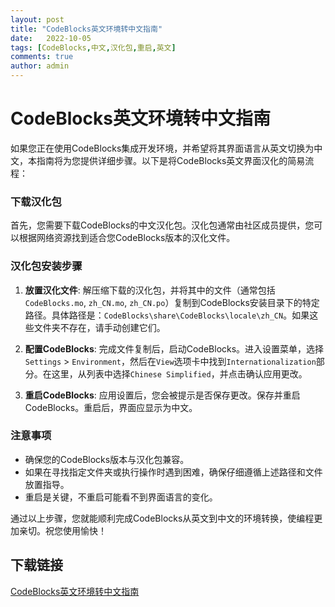 ```yaml
---
layout: post
title: "CodeBlocks英文环境转中文指南"
date:   2022-10-05
tags: [CodeBlocks,中文,汉化包,重启,英文]
comments: true
author: admin
---
```

# CodeBlocks英文环境转中文指南

如果您正在使用CodeBlocks集成开发环境，并希望将其界面语言从英文切换为中文，本指南将为您提供详细步骤。以下是将CodeBlocks英文界面汉化的简易流程：

### 下载汉化包

首先，您需要下载CodeBlocks的中文汉化包。汉化包通常由社区成员提供，您可以根据网络资源找到适合您CodeBlocks版本的汉化文件。

### 汉化包安装步骤

1. **放置汉化文件**: 解压缩下载的汉化包，并将其中的文件（通常包括`CodeBlocks.mo`, `zh_CN.mo`, `zh_CN.po`）复制到CodeBlocks安装目录下的特定路径。具体路径是：`CodeBlocks\share\CodeBlocks\locale\zh_CN`。如果这些文件夹不存在，请手动创建它们。

2. **配置CodeBlocks**: 完成文件复制后，启动CodeBlocks。进入设置菜单，选择`Settings` > `Environment`，然后在`View`选项卡中找到`Internationalization`部分。在这里，从列表中选择`Chinese Simplified`，并点击确认应用更改。

3. **重启CodeBlocks**: 应用设置后，您会被提示是否保存更改。保存并重启CodeBlocks。重启后，界面应显示为中文。

### 注意事项

- 确保您的CodeBlocks版本与汉化包兼容。
- 如果在寻找指定文件夹或执行操作时遇到困难，确保仔细遵循上述路径和文件放置指导。
- 重启是关键，不重启可能看不到界面语言的变化。

通过以上步骤，您就能顺利完成CodeBlocks从英文到中文的环境转换，使编程更加亲切。祝您使用愉快！

## 下载链接

[CodeBlocks英文环境转中文指南](https://pan.quark.cn/s/3a719deae001)